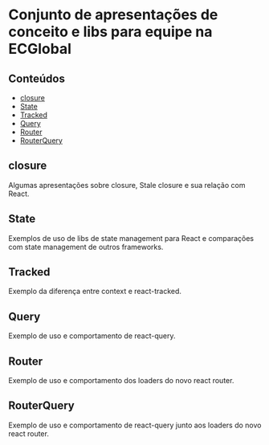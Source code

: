 # Conjunto de apresentações de conceito e libs para equipe na ECGlobal

## Conteúdos

- [closure](#closure)
- [State](#state)
- [Tracked](#tracked)
- [Query](#query)
- [Router](#router)
- [RouterQuery](#routerquery)

## closure <a name = "closure"></a>

Algumas apresentações sobre closure, Stale closure e sua relação com React.

## State <a name = "state"></a>

Exemplos de uso de libs de state management para React e comparações com state management de outros frameworks.

## Tracked <a name = "tracked"></a>

Exemplo da diferença entre context e react-tracked.

## Query <a name = "query"></a>

Exemplo de uso e comportamento de react-query.

## Router <a name = "router"></a>

Exemplo de uso e comportamento dos loaders do novo react router.

## RouterQuery <a name = "routerquery"></a>

Exemplo de uso e comportamento de react-query junto aos loaders do novo react router.

